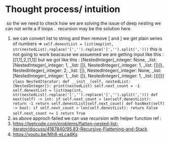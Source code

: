 # Thought process/ intuition
​
so the we need to check how we are solving the issue of deep nesting we can not
write a if loops .
​
recursion may be the solution  here
​
1. we can convert list to string and then remove [ and ] we get plain series of numbers =>
`self.denestList = list(map(int, str(nestedList).replace('[','').replace(']','').split(',')))`
this is not going to work beacause we assuemed we are getting input like this : [[1,1],2,[1,1]]
but we got like this :  [NestedInteger{_integer: None, _list: [NestedInteger{_integer: 1, _list: []}, NestedInteger{_integer: 1, _list: []}]}, NestedInteger{_integer: 2, _list: []}, NestedInteger{_integer: None, _list: [NestedInteger{_integer: 1, _list: []}, NestedInteger{_integer: 1, _list: []}]}]
`class NestedIterator:
def __init__(self, nestedList: [NestedInteger]):
print(nestedList)
self.next_count = -1
self.denestList = list(map(int, str(nestedList).replace('[','').replace(']','').split(',')))
def next(self) -> int:
if self.next_count > len(self.denestList):
return -1
return self.denestList[self.next_count]
def hasNext(self) -> bool:
if self.next_count > len(self.denestList):
return False
self.next_count += 1
return True
`
​
2. as above approch failed we can use recursion with helper function
​
ref :
​
1. https://leetcode.com/problems/flatten-nested-list-iterator/discuss/4187840/95.83-Recursive-Flattening-and-Stack
2. https://youtu.be/Mh8-eLca4Ks
​
​
​
​
​
​